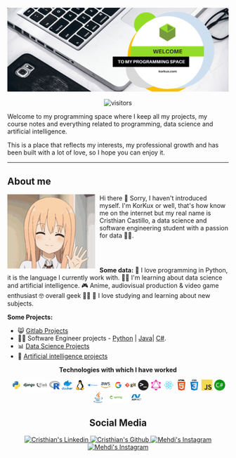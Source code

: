 
![Banner](./resources/banner.png)
<div align="center">
    <img src="https://visitor-badge.laobi.icu/badge?page_id=korkux.korkux" 
    alt="visitors"/>
</div>

Welcome to my programming space where I keep all my projects, my course notes and everything related to programming, data science and artificial intelligence.

This is a place that reflects my interests, my professional growth and has been built with a lot of love, so I hope you can enjoy it.

---

<h2>About me</h2>
<p>
  <img width="200" style="margin-right:10px" alt="hello!" align="left" src="./resources/tenor.gif" >
  Hi there 👋 Sorry, I haven't introduced myself. I'm KorKux or well, that's how know me on the internet but my real name is Cristhian Castillo, a data science and software engineering student with a passion for data 👨‍🏫.
</p>
<br><br>

**Some data:**
🐍 I love programming in Python, it is the language I currently work with.
👨‍🏫 I'm learning about data science and artificial intelligence.
🎮 Anime, audiovisual production & video game enthusiast 🤓 overall geek 👨‍🎤
📗 I love studying and learning about new subjects.

**Some Projects:**
- 😸 [Gitlab Projects](https://gitlab.com/teamspartans)
- 👨‍💻 Software Engineer projects - [Python](https://github.com/KorKux1?tab=repositories&q=python&type=&language=) | [Java](https://github.com/KorKux1?tab=repositories&q=java&type=&language=)| [C#](https://github.com/KorKux1?tab=repositories&q=csharp&type=&language=).
- 📊 [Data Science Projects](https://github.com/KorKux1?tab=repositories&q=data-science&type=&language=)
- 🤖 [Artificial intelligence projects](https://github.com/KorKux1?tab=repositories&q=artificial-intelligence&type=&language=)

<div align="center">

**Technologies with which I have worked**

<img height="25" src="https://raw.githubusercontent.com/github/explore/80688e429a7d4ef2fca1e82350fe8e3517d3494d/topics/python/python.png">
<img height="25" src="https://raw.githubusercontent.com/github/explore/80688e429a7d4ef2fca1e82350fe8e3517d3494d/topics/django/django.png">
<img height="25" src="https://raw.githubusercontent.com/github/explore/80688e429a7d4ef2fca1e82350fe8e3517d3494d/topics/flask/flask.png">
<img height="25" src="https://raw.githubusercontent.com/github/explore/80688e429a7d4ef2fca1e82350fe8e3517d3494d/topics/r/r.png">
<img height="25" src="https://raw.githubusercontent.com/github/explore/80688e429a7d4ef2fca1e82350fe8e3517d3494d/topics/docker/docker.png">
<img height="25" src="https://raw.githubusercontent.com/github/explore/80688e429a7d4ef2fca1e82350fe8e3517d3494d/topics/linux/linux.png">
<img height="25" src="https://raw.githubusercontent.com/github/explore/80688e429a7d4ef2fca1e82350fe8e3517d3494d/topics/windows/windows.png">
<img height="25" src="https://raw.githubusercontent.com/github/explore/80688e429a7d4ef2fca1e82350fe8e3517d3494d/topics/aws/aws.png">
<img height="25" src="https://raw.githubusercontent.com/github/explore/80688e429a7d4ef2fca1e82350fe8e3517d3494d/topics/google/google.png">
<img height="25" src="https://raw.githubusercontent.com/github/explore/80688e429a7d4ef2fca1e82350fe8e3517d3494d/topics/git/git.png">
<img height="25" src="https://raw.githubusercontent.com/github/explore/80688e429a7d4ef2fca1e82350fe8e3517d3494d/topics/terminal/terminal.png">
<img height="25" src="https://raw.githubusercontent.com/github/explore/5c058a388828bb5fde0bcafd4bc867b5bb3f26f3/topics/graphql/graphql.png">
<img height="25" src="https://raw.githubusercontent.com/github/explore/80688e429a7d4ef2fca1e82350fe8e3517d3494d/topics/react/react.png">
<img height="25" src="https://raw.githubusercontent.com/github/explore/80688e429a7d4ef2fca1e82350fe8e3517d3494d/topics/html/html.png">
<img height="25" src="https://raw.githubusercontent.com/github/explore/80688e429a7d4ef2fca1e82350fe8e3517d3494d/topics/css/css.png">
<img height="25" src="https://raw.githubusercontent.com/github/explore/80688e429a7d4ef2fca1e82350fe8e3517d3494d/topics/javascript/javascript.png">
<img height="25" src="https://raw.githubusercontent.com/github/explore/80688e429a7d4ef2fca1e82350fe8e3517d3494d/topics/csharp/csharp.png">
<img height="25" src="https://raw.githubusercontent.com/github/explore/80688e429a7d4ef2fca1e82350fe8e3517d3494d/topics/java/java.png">
<img height="25" src="/resources/icons/Spring.png">
<img height="25" src="/resources/icons/aspnet.png">

<h2>Social Media</h2>
<a href="https://www.linkedin.com/in/korkux">
  <img alt="Cristhian's Linkedin" width="25px" src="https://cdn.jsdelivr.net/npm/simple-icons@v3/icons/linkedin.svg" />
</a>
<a href="https://github.com/korkux1">
  <img alt="Cristhian's Github" width="25px" src="https://cdn.jsdelivr.net/npm/simple-icons@3.2.0/icons/github.svg" />
</a>
<a href="https://gitlab.com/korkux">
  <img alt="Mehdi's Instagram" width="25px" src="https://cdn.jsdelivr.net/npm/simple-icons@3.2.0/icons/gitlab.svg" />
</a>
<a href="mailto:cristhianeduardo03@hotmail.com">
  <img alt="Mehdi's Instagram" width="25px" src="https://cdn.jsdelivr.net/npm/simple-icons@3.2.0/icons/gmail.svg" />
</a>
</div>